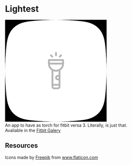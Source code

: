 # Lightest
![image](res/lightest.png)  
An app to have as torch for fitbit versa 3. Literally, is just that.  
Avaliable in the [Fitbit Galery](https://gallery.fitbit.com/details/34dea964-0d28-4baa-b75c-2c3cc4e61025)

## Resources
<div>Icons made by <a href="https://www.flaticon.com/authors/freepik" title="Freepik">Freepik</a> from <a href="https://www.flaticon.com/" title="Flaticon">www.flaticon.com</a></div>
